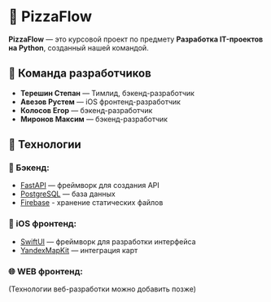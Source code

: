 # 🍕 PizzaFlow

**PizzaFlow** — это курсовой проект по предмету **Разработка IT-проектов на Python**, созданный нашей командой.

## 👥 Команда разработчиков
- **Терешин Степан** — Тимлид, бэкенд-разработчик
- **Авезов Рустем** — iOS фронтенд-разработчик
- **Колосов Егор** — бэкенд-разработчик
- **Миронов Максим** — бэкенд-разработчик

## 🚀 Технологии
### 📡 Бэкенд:
- [FastAPI](https://fastapi.tiangolo.com/) — фреймворк для создания API
- [PostgreSQL](https://www.postgresql.org/) — база данных
- [Firebase](https://firebase.google.com/) - хранение статических файлов

### 📱 iOS фронтенд:
- [SwiftUI](https://developer.apple.com/xcode/swiftui/) — фреймворк для разработки интерфейса
- [YandexMapKit](https://yandex.ru/dev/maps/) — интеграция карт

### 🌐 WEB фронтенд:
(Технологии веб-разработки можно добавить позже)
